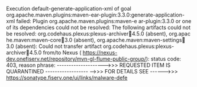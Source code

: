 Execution default-generate-application-xml of goal org.apache.maven.plugins:maven-ear-plugin:3.3.0:generate-application-xml failed: Plugin org.apache.maven.plugins:maven-e
ar-plugin:3.3.0 or one of its dependencies could not be resolved: The following artifacts could not be resolved: org.codehaus.plexus:plexus-archiver:jar:4.5.0 (absent), org.apac
he.maven:maven-core:jar:3.0 (absent), org.apache.maven:maven-settings:jar:3.0 (absent): Could not transfer artifact org.codehaus.plexus:plexus-archiver:jar:4.5.0 from/to Nexus (
https://nexus-dev.onefiserv.net/repository/mvn-gl-flume-public-group/): status code: 403, reason phrase: -------------------->>> REQUESTED ITEM IS QUARANTINED ------------------
-->>> FOR DETAILS SEE ------>>> https://sonatype.fiserv.one/ui/links/malware-defe
